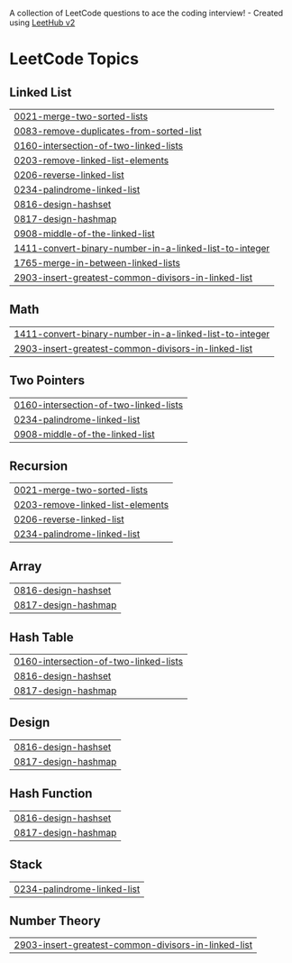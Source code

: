 A collection of LeetCode questions to ace the coding interview! - Created using [LeetHub v2](https://github.com/arunbhardwaj/LeetHub-2.0)
<!---LeetCode Topics Start-->
# LeetCode Topics
## Linked List
|  |
| ------- |
| [0021-merge-two-sorted-lists](https://github.com/Maniac1769/Leetcode/tree/master/0021-merge-two-sorted-lists) |
| [0083-remove-duplicates-from-sorted-list](https://github.com/Maniac1769/Leetcode/tree/master/0083-remove-duplicates-from-sorted-list) |
| [0160-intersection-of-two-linked-lists](https://github.com/Maniac1769/Leetcode/tree/master/0160-intersection-of-two-linked-lists) |
| [0203-remove-linked-list-elements](https://github.com/Maniac1769/Leetcode/tree/master/0203-remove-linked-list-elements) |
| [0206-reverse-linked-list](https://github.com/Maniac1769/Leetcode/tree/master/0206-reverse-linked-list) |
| [0234-palindrome-linked-list](https://github.com/Maniac1769/Leetcode/tree/master/0234-palindrome-linked-list) |
| [0816-design-hashset](https://github.com/Maniac1769/Leetcode/tree/master/0816-design-hashset) |
| [0817-design-hashmap](https://github.com/Maniac1769/Leetcode/tree/master/0817-design-hashmap) |
| [0908-middle-of-the-linked-list](https://github.com/Maniac1769/Leetcode/tree/master/0908-middle-of-the-linked-list) |
| [1411-convert-binary-number-in-a-linked-list-to-integer](https://github.com/Maniac1769/Leetcode/tree/master/1411-convert-binary-number-in-a-linked-list-to-integer) |
| [1765-merge-in-between-linked-lists](https://github.com/Maniac1769/Leetcode/tree/master/1765-merge-in-between-linked-lists) |
| [2903-insert-greatest-common-divisors-in-linked-list](https://github.com/Maniac1769/Leetcode/tree/master/2903-insert-greatest-common-divisors-in-linked-list) |
## Math
|  |
| ------- |
| [1411-convert-binary-number-in-a-linked-list-to-integer](https://github.com/Maniac1769/Leetcode/tree/master/1411-convert-binary-number-in-a-linked-list-to-integer) |
| [2903-insert-greatest-common-divisors-in-linked-list](https://github.com/Maniac1769/Leetcode/tree/master/2903-insert-greatest-common-divisors-in-linked-list) |
## Two Pointers
|  |
| ------- |
| [0160-intersection-of-two-linked-lists](https://github.com/Maniac1769/Leetcode/tree/master/0160-intersection-of-two-linked-lists) |
| [0234-palindrome-linked-list](https://github.com/Maniac1769/Leetcode/tree/master/0234-palindrome-linked-list) |
| [0908-middle-of-the-linked-list](https://github.com/Maniac1769/Leetcode/tree/master/0908-middle-of-the-linked-list) |
## Recursion
|  |
| ------- |
| [0021-merge-two-sorted-lists](https://github.com/Maniac1769/Leetcode/tree/master/0021-merge-two-sorted-lists) |
| [0203-remove-linked-list-elements](https://github.com/Maniac1769/Leetcode/tree/master/0203-remove-linked-list-elements) |
| [0206-reverse-linked-list](https://github.com/Maniac1769/Leetcode/tree/master/0206-reverse-linked-list) |
| [0234-palindrome-linked-list](https://github.com/Maniac1769/Leetcode/tree/master/0234-palindrome-linked-list) |
## Array
|  |
| ------- |
| [0816-design-hashset](https://github.com/Maniac1769/Leetcode/tree/master/0816-design-hashset) |
| [0817-design-hashmap](https://github.com/Maniac1769/Leetcode/tree/master/0817-design-hashmap) |
## Hash Table
|  |
| ------- |
| [0160-intersection-of-two-linked-lists](https://github.com/Maniac1769/Leetcode/tree/master/0160-intersection-of-two-linked-lists) |
| [0816-design-hashset](https://github.com/Maniac1769/Leetcode/tree/master/0816-design-hashset) |
| [0817-design-hashmap](https://github.com/Maniac1769/Leetcode/tree/master/0817-design-hashmap) |
## Design
|  |
| ------- |
| [0816-design-hashset](https://github.com/Maniac1769/Leetcode/tree/master/0816-design-hashset) |
| [0817-design-hashmap](https://github.com/Maniac1769/Leetcode/tree/master/0817-design-hashmap) |
## Hash Function
|  |
| ------- |
| [0816-design-hashset](https://github.com/Maniac1769/Leetcode/tree/master/0816-design-hashset) |
| [0817-design-hashmap](https://github.com/Maniac1769/Leetcode/tree/master/0817-design-hashmap) |
## Stack
|  |
| ------- |
| [0234-palindrome-linked-list](https://github.com/Maniac1769/Leetcode/tree/master/0234-palindrome-linked-list) |
## Number Theory
|  |
| ------- |
| [2903-insert-greatest-common-divisors-in-linked-list](https://github.com/Maniac1769/Leetcode/tree/master/2903-insert-greatest-common-divisors-in-linked-list) |
<!---LeetCode Topics End-->